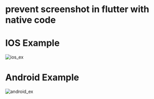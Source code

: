 # prevent screenshot in flutter with native code

# IOS Example

![ios_ex](https://github.com/Mahmoud-t0lba/screen_shot/assets/78425511/28060f1f-2a37-4b20-8e5f-0e864fd11f96)

# Android Example

![android_ex](https://github.com/Mahmoud-t0lba/screen_shot/assets/78425511/0da6d3a3-2ea0-4969-bfa7-2a334f22b5d4)


